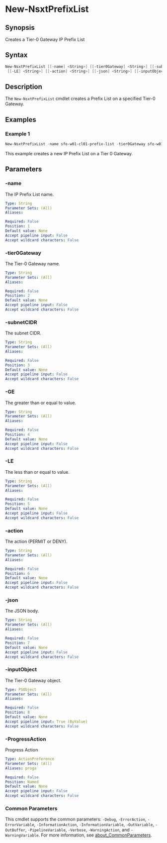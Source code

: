 # New-NsxtPrefixList

## Synopsis

Creates a Tier-0 Gateway IP Prefix List

## Syntax

```powershell
New-NsxtPrefixList [[-name] <String>] [[-tier0Gateway] <String>] [[-subnetCIDR] <String>] [[-GE] <String>]
 [[-LE] <String>] [[-action] <String>] [[-json] <String>] [[-inputObject] <PSObject>] [-ProgressAction <ActionPreference>] [<CommonParameters>]
```

## Description

The `New-NsxtPrefixList` cmdlet creates a Prefix List on a specified Tier-0 Gateway.

## Examples

### Example 1

```powershell
New-NsxtPrefixList -name sfo-w01-cl01-prefix-list -tier0Gateway sfo-w01-ec01-t0-gw01 -subnetCIDR 192.168.20.0/24 -action PERMIT 
```

This example creates a new IP Prefix List on a Tier 0 Gateway.

## Parameters

### -name

The IP Prefix List name.

```yaml
Type: String
Parameter Sets: (All)
Aliases:

Required: False
Position: 1
Default value: None
Accept pipeline input: False
Accept wildcard characters: False
```

### -tier0Gateway

The Tier-0 Gateway name.

```yaml
Type: String
Parameter Sets: (All)
Aliases:

Required: False
Position: 2
Default value: None
Accept pipeline input: False
Accept wildcard characters: False
```

### -subnetCIDR

The subnet CIDR.

```yaml
Type: String
Parameter Sets: (All)
Aliases:

Required: False
Position: 3
Default value: None
Accept pipeline input: False
Accept wildcard characters: False
```

### -GE

The greater than or equal to value.

```yaml
Type: String
Parameter Sets: (All)
Aliases:

Required: False
Position: 4
Default value: None
Accept pipeline input: False
Accept wildcard characters: False
```

### -LE

The less than or equal to value.

```yaml
Type: String
Parameter Sets: (All)
Aliases:

Required: False
Position: 5
Default value: None
Accept pipeline input: False
Accept wildcard characters: False
```

### -action

The action (PERMIT or DENY).

```yaml
Type: String
Parameter Sets: (All)
Aliases:

Required: False
Position: 6
Default value: None
Accept pipeline input: False
Accept wildcard characters: False
```

### -json

The JSON body.

```yaml
Type: String
Parameter Sets: (All)
Aliases:

Required: False
Position: 7
Default value: None
Accept pipeline input: False
Accept wildcard characters: False
```

### -inputObject

The Tier-0 Gateway object.

```yaml
Type: PSObject
Parameter Sets: (All)
Aliases:

Required: False
Position: 8
Default value: None
Accept pipeline input: True (ByValue)
Accept wildcard characters: False
```

### -ProgressAction

Progress Action

```yaml
Type: ActionPreference
Parameter Sets: (All)
Aliases: proga

Required: False
Position: Named
Default value: None
Accept pipeline input: False
Accept wildcard characters: False
```

### Common Parameters

This cmdlet supports the common parameters: `-Debug`, `-ErrorAction`, `-ErrorVariable`, `-InformationAction`, `-InformationVariable`, `-OutVariable`, `-OutBuffer`, `-PipelineVariable`, `-Verbose`, `-WarningAction`, and `-WarningVariable`. For more information, see [about_CommonParameters](http://go.microsoft.com/fwlink/?LinkID=113216).
